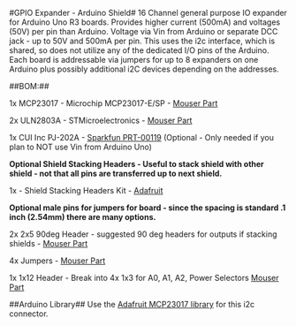 #GPIO Expander - Arduino Shield#
16 Channel general purpose IO expander for Arduino Uno R3 boards. Provides higher current (500mA) and voltages (50V) per pin than Arduino. Voltage via Vin from Arduino or separate DCC jack - up to 50V and 500mA per pin.  This uses the i2c interface, which is shared, so does not utilize any of the dedicated I/O pins of the Arduino.  Each board is addressable via jumpers for up to 8 expanders on one Arduino plus possibly additional i2C devices depending on the addresses.

##BOM:##

1x MCP23017 - Microchip MCP23017-E/SP - [Mouser Part](http://www.mouser.com/ProductDetail/Microchip-Technology/MCP23017-E-SP/?qs=sGAEpiMZZMtLck3p7ZBovcWu3APnHHes)

2x ULN2803A - STMicroelectronics - [Mouser Part](http://www.mouser.com/ProductDetail/STMicroelectronics/ULN2803A/?qs=sGAEpiMZZMvAvBNgSS9LqpP7ived4CP2)

1x CUI Inc PJ-202A - [Sparkfun PRT-00119](https://www.sparkfun.com/products/119) (Optional - Only needed if you plan to NOT use Vin from Arduino Uno)

**Optional Shield Stacking Headers - Useful to stack shield with other shield - not that all pins are transferred up to next shield.**

1x - Shield Stacking Headers Kit - [Adafruit](http://www.adafruit.com/products/85)

**Optional male pins for jumpers for board - since the spacing is standard .1 inch (2.54mm) there are many options.**

2x 2x5 90deg Header - suggested 90 deg headers for outputs if stacking shields - [Mouser Part](http://www.mouser.com/Search/ProductDetail.aspx?R=71764-0110virtualkey53810000virtualkey538-71764-0110)

4x Jumpers - [Mouser Part](http://www.mouser.com/Search/ProductDetail.aspx?R=969102-0000-DAvirtualkey51750000virtualkey517-9691020000DA)

1x 1x12 Header - Break into 4x 1x3 for A0, A1, A2, Power Selectors [Mouser Part](http://www.mouser.com/ProductDetail/Molex/22-28-4123/?qs=%2fha2pyFadug1w615h5TWM67RUKMyx5wkJTOjySvbUwE%3d)

##Arduino Library##
Use the [Adafruit MCP23017 library](https://github.com/adafruit/Adafruit-MCP23017-Arduino-Library) for this i2c connector.
